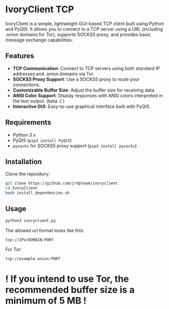 # IvoryClient TCP

IvoryClient is a simple, lightweight GUI-based TCP client built using Python and PyQt5. It allows you to connect to a TCP server using a URL (including .onion domains for Tor), supports SOCKS5 proxy, and provides basic message exchange capabilities.

## Features
- **TCP Communication**: Connect to TCP servers using both standard IP addresses and .onion domains via Tor.
- **SOCKS5 Proxy Support**: Use a SOCKS5 proxy to route your connections.
- **Customizable Buffer Size**: Adjust the buffer size for receiving data.
- **ANSI Color Support**: Display responses with ANSI colors interpreted in the text output. (beta :( )
- **Interactive GUI**: Easy-to-use graphical interface built with PyQt5.

## Requirements
- Python 3.x
- PyQt5 (`pip3 install PyQt5`)
- `pysocks` for SOCKS5 proxy support (`pip3 install pysocks`)

## Installation

Clone the repository:

```bash
git clone https://github.com/jrdpteam/ivoryclient
cd IvoryClient
bash install_dependencies.sh
```

## Usage

```bash
python3 ivoryclient.py
```


The allowed url format looks like this:

    tcp://IPorDOMAIN:PORT


For Tor:

    tcp://example.onion:PORT

#   ! If you intend to use Tor, the recommended buffer size is a minimum of 5 MB !










